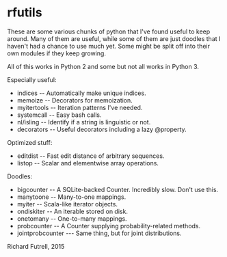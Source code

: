 # rfutils 

These are some various chunks of python that I've found useful to keep
around. Many of them are useful, while some of them are just doodles 
that I haven't had a chance to use much yet. Some might be split off
into their own modules if they keep growing.

All of this works in Python 2 and some but not all works in Python 3.

Especially useful:
* indices -- Automatically make unique indices.
* memoize -- Decorators for memoization.
* myitertools -- Iteration patterns I've needed.
* systemcall -- Easy bash calls.
* nl/isling -- Identify if a string is linguistic or not.
* decorators -- Useful decorators including a lazy @property.

Optimized stuff:
* editdist -- Fast edit distance of arbitrary sequences.
* listop -- Scalar and elementwise array operations.

Doodles:
* bigcounter -- A SQLite-backed Counter. Incredibly slow. Don't use this.
* manytoone -- Many-to-one mappings.
* myiter -- Scala-like iterator objects.
* ondiskiter -- An iterable stored on disk.
* onetomany -- One-to-many mappings.
* probcounter -- A Counter supplying probability-related methods.
* jointprobcounter --- Same thing, but for joint distributions.

Richard Futrell, 2015
